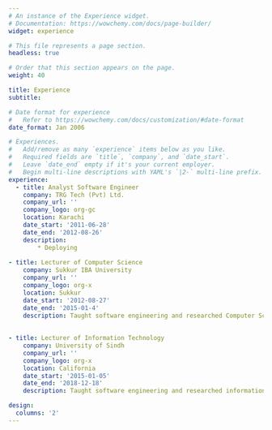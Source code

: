 ```yaml
---
# An instance of the Experience widget.
# Documentation: https://wowchemy.com/docs/page-builder/
widget: experience

# This file represents a page section.
headless: true

# Order that this section appears on the page.
weight: 40

title: Experience
subtitle:

# Date format for experience
#   Refer to https://wowchemy.com/docs/customization/#date-format
date_format: Jan 2006

# Experiences.
#   Add/remove as many `experience` items below as you like.
#   Required fields are `title`, `company`, and `date_start`.
#   Leave `date_end` empty if it's your current employer.
#   Begin multi-line descriptions with YAML's `|2-` multi-line prefix.
experience:
  - title: Analyst Software Engineer
    company: TRG Tech (Pvt) Ltd.
    company_url: ''
    company_logo: org-gc
    location: Karachi
    date_start: '2011-06-28'
    date_end: '2012-08-26'
    description: 
        * Deploying
        
- title: Lecturer of Computer Science
    company: Sukkur IBA University
    company_url: ''
    company_logo: org-x
    location: Sukkur
    date_start: '2012-08-27'
    date_end: '2015-01-4'
    description: Taught software engineering and researched Computer Science.
    
    
- title: Lecturer of Information Technology
    company: University of Sindh
    company_url: ''
    company_logo: org-x
    location: California
    date_start: '2015-01-05'
    date_end: '2018-12-18'
    description: Taught software engineering and researched information technology.

design:
  columns: '2'
---
```

